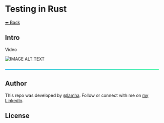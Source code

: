 # Testing in Rust

[⬅ Back](../README.md)

## Intro 
Video

<div>
  <a href="https://www.youtube.com/watch?v=18-7NoNPO30"><img src="https://img.youtube.com/vi/18-7NoNPO30/0.jpg" alt="IMAGE ALT TEXT"></a>
</div>





<p><img type="separator" height=8px width="100%" src="https://github.com/HaLamUs/nft-drop/blob/main/assets/aqua.png"></p>

## Author

This repo was developed by [@lamha](https://github.com/HaLamUs). 
Follow or connect with me on [my LinkedIn](https://www.linkedin.com/in/lamhacs). 

## License